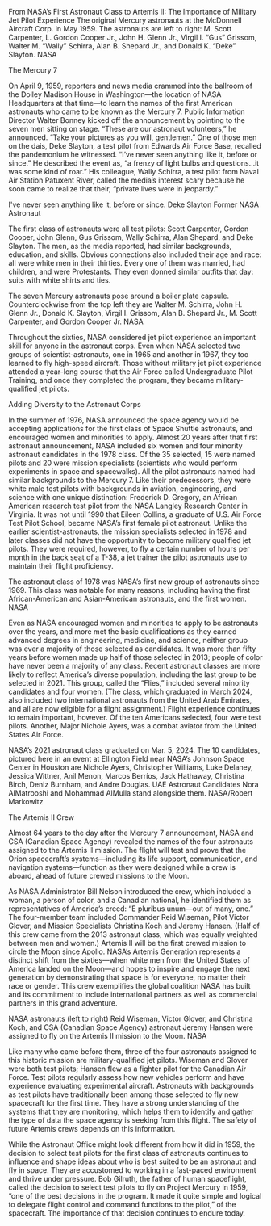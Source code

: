 From NASA’s First Astronaut Class to Artemis II: The Importance of Military Jet Pilot Experience 
 The original Mercury astronauts at the McDonnell Aircraft Corp. in May 1959. The astronauts are left to right: M. Scott Carpenter, L. Gordon Cooper Jr., John H. Glenn Jr., Virgil I. “Gus” Grissom, Walter M. “Wally” Schirra, Alan B. Shepard Jr., and Donald K. “Deke” Slayton. NASA

The Mercury 7

On April 9, 1959, reporters and news media crammed into the ballroom of the Dolley Madison House in Washington—the location of NASA Headquarters at that time—to learn the names of the first American astronauts who came to be known as the Mercury 7. Public Information Director Walter Bonney kicked off the announcement by pointing to the seven men sitting on stage. “These are our astronaut volunteers,” he announced. “Take your pictures as you will, gentlemen.” One of those men on the dais, Deke Slayton, a test pilot from Edwards Air Force Base, recalled the pandemonium he witnessed. “I’ve never seen anything like it, before or since.” He described the event as, “a frenzy of light bulbs and questions…it was some kind of roar.” His colleague, Wally Schirra, a test pilot from Naval Air Station Patuxent River, called the media’s interest scary because he soon came to realize that their, “private lives were in jeopardy.”

I've never seen anything like it, before or since. Deke Slayton Former NASA Astronaut

The first class of astronauts were all test pilots: Scott Carpenter, Gordon Cooper, John Glenn, Gus Grissom, Wally Schirra, Alan Shepard, and Deke Slayton. The men, as the media reported, had similar backgrounds, education, and skills. Obvious connections also included their age and race: all were white men in their thirties. Every one of them was married, had children, and were Protestants. They even donned similar outfits that day: suits with white shirts and ties.

The seven Mercury astronauts pose around a boiler plate capsule. Counterclockwise from the top left they are Walter M. Schirra, John H. Glenn Jr., Donald K. Slayton, Virgil I. Grissom, Alan B. Shepard Jr., M. Scott Carpenter, and Gordon Cooper Jr. NASA

Throughout the sixties, NASA considered jet pilot experience an important skill for anyone in the astronaut corps. Even when NASA selected two groups of scientist-astronauts, one in 1965 and another in 1967, they too learned to fly high-speed aircraft. Those without military jet pilot experience attended a year-long course that the Air Force called Undergraduate Pilot Training, and once they completed the program, they became military-qualified jet pilots.

Adding Diversity to the Astronaut Corps

In the summer of 1976, NASA announced the space agency would be accepting applications for the first class of Space Shuttle astronauts, and encouraged women and minorities to apply. Almost 20 years after that first astronaut announcement, NASA included six women and four minority astronaut candidates in the 1978 class. Of the 35 selected, 15 were named pilots and 20 were mission specialists (scientists who would perform experiments in space and spacewalks). All the pilot astronauts named had similar backgrounds to the Mercury 7. Like their predecessors, they were white male test pilots with backgrounds in aviation, engineering, and science with one unique distinction: Frederick D. Gregory, an African American research test pilot from the NASA Langley Research Center in Virginia. It was not until 1990 that Eileen Collins, a graduate of U.S. Air Force Test Pilot School, became NASA’s first female pilot astronaut. Unlike the earlier scientist-astronauts, the mission specialists selected in 1978 and later classes did not have the opportunity to become military qualified jet pilots. They were required, however, to fly a certain number of hours per month in the back seat of a T-38, a jet trainer the pilot astronauts use to maintain their flight proficiency.

The astronaut class of 1978 was NASA’s first new group of astronauts since 1969. This class was notable for many reasons, including having the first African-American and Asian-American astronauts, and the first women. NASA

Even as NASA encouraged women and minorities to apply to be astronauts over the years, and more met the basic qualifications as they earned advanced degrees in engineering, medicine, and science, neither group was ever a majority of those selected as candidates. It was more than fifty years before women made up half of those selected in 2013; people of color have never been a majority of any class. Recent astronaut classes are more likely to reflect America’s diverse population, including the last group to be selected in 2021. This group, called the “Flies,” included several minority candidates and four women. (The class, which graduated in March 2024, also included two international astronauts from the United Arab Emirates, and all are now eligible for a flight assignment.) Flight experience continues to remain important, however. Of the ten Americans selected, four were test pilots. Another, Major Nichole Ayers, was a combat aviator from the United States Air Force.

NASA’s 2021 astronaut class graduated on Mar. 5, 2024. The 10 candidates, pictured here in an event at Ellington Field near NASA’s Johnson Space Center in Houston are Nichole Ayers, Christopher Williams, Luke Delaney, Jessica Wittner, Anil Menon, Marcos Berríos, Jack Hathaway, Christina Birch, Deniz Burnham, and Andre Douglas. UAE Astronaut Candidates Nora AlMatrooshi and Mohammad AlMulla stand alongside them. NASA/Robert Markowitz

The Artemis II Crew

Almost 64 years to the day after the Mercury 7 announcement, NASA and CSA (Canadian Space Agency) revealed the names of the four astronauts assigned to the Artemis II mission. The flight will test and prove that the Orion spacecraft’s systems—including its life support, communication, and navigation systems—function as they were designed while a crew is aboard, ahead of future crewed missions to the Moon.

As NASA Administrator Bill Nelson introduced the crew, which included a woman, a person of color, and a Canadian national, he identified them as representatives of America’s creed: “E pluribus unum—out of many, one.” The four-member team included Commander Reid Wiseman, Pilot Victor Glover, and Mission Specialists Christina Koch and Jeremy Hansen. (Half of this crew came from the 2013 astronaut class, which was equally weighted between men and women.) Artemis II will be the first crewed mission to circle the Moon since Apollo. NASA’s Artemis Generation represents a distinct shift from the sixties—when white men from the United States of America landed on the Moon—and hopes to inspire and engage the next generation by demonstrating that space is for everyone, no matter their race or gender. This crew exemplifies the global coalition NASA has built and its commitment to include international partners as well as commercial partners in this grand adventure.

NASA astronauts (left to right) Reid Wiseman, Victor Glover, and Christina Koch, and CSA (Canadian Space Agency) astronaut Jeremy Hansen were assigned to fly on the Artemis II mission to the Moon. NASA

Like many who came before them, three of the four astronauts assigned to this historic mission are military-qualified jet pilots. Wiseman and Glover were both test pilots; Hansen flew as a fighter pilot for the Canadian Air Force. Test pilots regularly assess how new vehicles perform and have experience evaluating experimental aircraft. Astronauts with backgrounds as test pilots have traditionally been among those selected to fly new spacecraft for the first time. They have a strong understanding of the systems that they are monitoring, which helps them to identify and gather the type of data the space agency is seeking from this flight. The safety of future Artemis crews depends on this information.

While the Astronaut Office might look different from how it did in 1959, the decision to select test pilots for the first class of astronauts continues to influence and shape ideas about who is best suited to be an astronaut and fly in space. They are accustomed to working in a fast-paced environment and thrive under pressure. Bob Gilruth, the father of human spaceflight, called the decision to select test pilots to fly on Project Mercury in 1959, “one of the best decisions in the program. It made it quite simple and logical to delegate flight control and command functions to the pilot,” of the spacecraft. The importance of that decision continues to endure today.